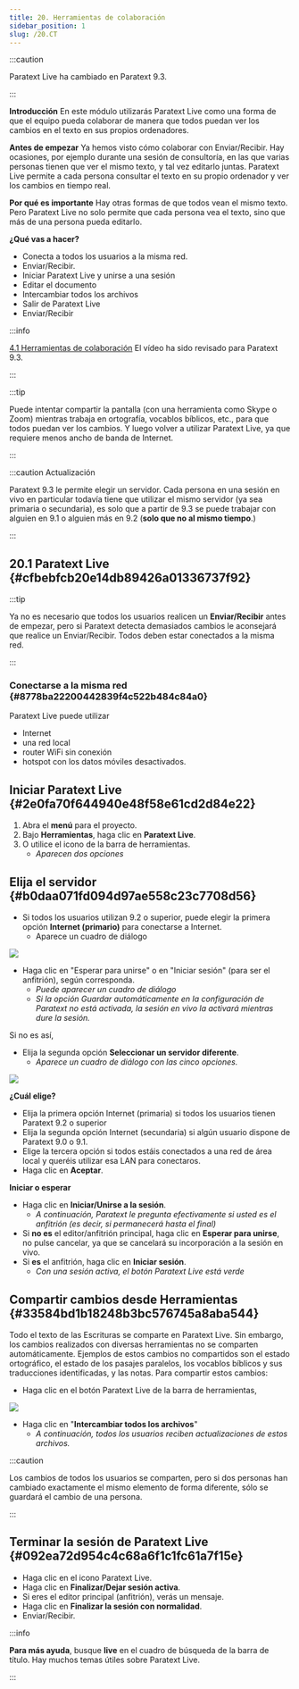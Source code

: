 ```yaml
---
title: 20. Herramientas de colaboración
sidebar_position: 1
slug: /20.CT
---
```




:::caution

Paratext Live ha cambiado en Paratext 9.3.

:::




**Introducción**  En este módulo utilizarás Paratext Live como una forma de que el equipo pueda colaborar de manera que todos puedan ver los cambios en el texto en sus propios ordenadores.


**Antes de empezar**  Ya hemos visto cómo colaborar con Enviar/Recibir. Hay ocasiones, por ejemplo durante una sesión de consultoría, en las que varias personas tienen que ver el mismo texto, y tal vez editarlo juntas. Paratext Live permite a cada persona consultar el texto en su propio ordenador y ver los cambios en tiempo real.


**Por qué es importante**  Hay otras formas de que todos vean el mismo texto. Pero Paratext Live no solo permite que cada persona vea el texto, sino que más de una persona pueda editarlo.


**¿Qué vas a hacer?**

- Conecta a todos los usuarios a la misma red.
- Enviar/Recibir.
- Iniciar Paratext Live y unirse a una sesión
- Editar el documento
- Intercambiar todos los archivos
- Salir de Paratext Live
- Enviar/Recibir

:::info

 [4.1 Herramientas de colaboración](https://vimeo.com/641947293)  El vídeo ha sido revisado para Paratext 9.3.

:::




:::tip

Puede intentar compartir la pantalla (con una herramienta como Skype o Zoom) mientras trabaja en ortografía, vocablos bíblicos, etc., para que todos puedan ver los cambios. Y luego volver a utilizar Paratext Live, ya que requiere menos ancho de banda de Internet.

:::




:::caution Actualización


Paratext 9.3 le permite elegir un servidor. Cada persona en una sesión en vivo en particular todavía tiene que utilizar el mismo servidor (ya sea primaria o secundaria), es solo que a partir de 9.3 se puede trabajar con alguien en 9.1 o alguien más en 9.2 (**solo que no al mismo tiempo**.)


:::


## 20.1 Paratext Live {#cfbebfcb20e14db89426a01336737f92}


:::tip

Ya no es necesario que todos los usuarios realicen un **Enviar/Recibir** antes de empezar, pero si Paratext detecta demasiados cambios le aconsejará que realice un Enviar/Recibir. Todos deben estar conectados a la misma red.

:::




### Conectarse a la misma red {#8778ba22200442839f4c522b484c84a0}


Paratext Live puede utilizar

- Internet
- una red local
- router WiFi sin conexión
- hotspot con los datos móviles desactivados.

## Iniciar Paratext Live {#2e0fa70f644940e48f58e61cd2d84e22}

1. Abra el **menú** para el proyecto.
2. Bajo **Herramientas**, haga clic en **Paratext Live**.
3. O utilice el icono de la barra de herramientas.
    - _Aparecen dos opciones_

## Elija el servidor {#b0daa071fd094d97ae558c23c7708d56}


<div class='notion-row'>
<div class='notion-column' style={{width: 'calc((100% - (min(32px, 4vw) * 1)) * 0.5)'}}>

- Si todos los usuarios utilizan 9.2 o superior, puede elegir la primera opción **Internet (primario)** para conectarse a Internet.
    - Aparece un cuadro de diálogo

</div><div className='notion-spacer'></div>

<div class='notion-column' style={{width: 'calc((100% - (min(32px, 4vw) * 1)) * 0.5)'}}>


![](./918960374.png)


</div><div className='notion-spacer'></div>
</div>

- Haga clic en "Esperar para unirse" o en "Iniciar sesión" (para ser el anfitrión), según corresponda.
    - _Puede aparecer un cuadro de diálogo_
    - _Si la opción Guardar automáticamente en la configuración de Paratext no está activada, la sesión en vivo la activará mientras dure la sesión._

Si no es así,


<div class='notion-row'>
<div class='notion-column' style={{width: 'calc((100% - (min(32px, 4vw) * 1)) * 0.5)'}}>

- Elija la segunda opción **Seleccionar un servidor diferente**.
    - _Aparece un cuadro de diálogo con las cinco opciones._

</div><div className='notion-spacer'></div>

<div class='notion-column' style={{width: 'calc((100% - (min(32px, 4vw) * 1)) * 0.5)'}}>


![](./564161900.png)


</div><div className='notion-spacer'></div>
</div>

**¿Cuál elige?**

- Elija la primera opción Internet (primaria) si todos los usuarios tienen Paratext 9.2 o superior
- Elija la segunda opción Internet (secundaria) si algún usuario dispone de Paratext 9.0 o 9.1.
- Elige la tercera opción si todos estáis conectados a una red de área local y queréis utilizar esa LAN para conectaros.
- Haga clic en **Aceptar**.

**Iniciar o esperar**

- Haga clic en **Iniciar/Unirse a la sesión**.
    - _A continuación, Paratext le pregunta efectivamente si usted es el anfitrión (es decir, si permanecerá hasta el final)_
- Si **no es** el editor/anfitrión principal, haga clic en **Esperar para unirse**, no pulse cancelar, ya que se cancelará su incorporación a la sesión en vivo.
- Si **es** el anfitrión, haga clic en **Iniciar sesión**.
    - _Con una sesión activa, el botón Paratext Live está verde_

## Compartir cambios desde Herramientas {#33584bd1b18248b3bc576745a8aba544}


Todo el texto de las Escrituras se comparte en Paratext Live. Sin embargo, los cambios realizados con diversas herramientas no se comparten automáticamente. Ejemplos de estos cambios no compartidos son el estado ortográfico, el estado de los pasajes paralelos, los vocablos bíblicos y sus traducciones identificadas, y las notas. Para compartir estos cambios:

- Haga clic en el botón Paratext Live de la barra de herramientas,

![](./419095099.png)

- Haga clic en "**Intercambiar todos los archivos**"
    - _A continuación, todos los usuarios reciben actualizaciones de estos archivos._

:::caution

Los cambios de todos los usuarios se comparten, pero si dos personas han cambiado exactamente el mismo elemento de forma diferente, sólo se guardará el cambio de una persona.

:::




## Terminar la sesión de Paratext Live {#092ea72d954c4c68a6f1c1fc61a7f15e}

- Haga clic en el icono Paratext Live.
- Haga clic en **Finalizar/Dejar sesión activa**.
- Si eres el editor principal (anfitrión), verás un mensaje.
- Haga clic en **Finalizar la sesión con normalidad**.
- Enviar/Recibir.

:::info

**Para más ayuda**, busque **live** en el cuadro de búsqueda de la barra de título. Hay muchos temas útiles sobre Paratext Live.

:::



